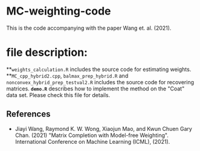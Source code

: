 # MC-weighting-code
This is the code accompanying with the paper Wang et. al. (2021).

# file description:
**`weights_calculation.R` includes the source code for estimating weights.
**`MC_cpp_hybrid2.cpp`, `balmax_prep_hybrid.R` and `nonconvex_hybrid_prep_testval2.R` includes the source code for recovering matrices.
**`demo.R`** describes how to implement the method on the "Coat" data set. Please check this file for details.

## References
* Jiayi Wang, Raymond K. W. Wong, Xiaojun Mao, and Kwun Chuen Gary Chan. (2021) "Matrix Completion with Model-free Weighting". International Conference on Machine Learning (ICML), (2021).  
